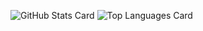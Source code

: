 ![GitHub Stats Card](https://github-readme-stats.vercel.app/api?username=haru0101)
![Top Languages Card](https://github-readme-stats.vercel.app/api/top-langs/?username=haru0101)